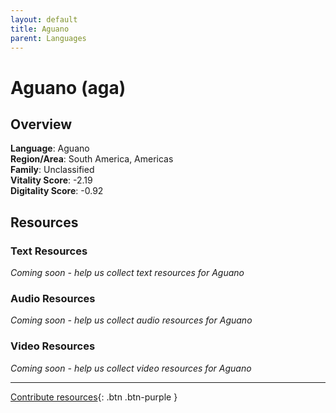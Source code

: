 ```yaml
---
layout: default
title: Aguano
parent: Languages
---
```


# Aguano (aga)

## Overview

**Language**: Aguano  
**Region/Area**: South America, Americas  
**Family**: Unclassified  
**Vitality Score**: -2.19  
**Digitality Score**: -0.92  

## Resources

### Text Resources
*Coming soon - help us collect text resources for Aguano*

### Audio Resources
*Coming soon - help us collect audio resources for Aguano*

### Video Resources
*Coming soon - help us collect video resources for Aguano*

---

[Contribute resources](https://fairtrain.github.io/){: .btn .btn-purple }
